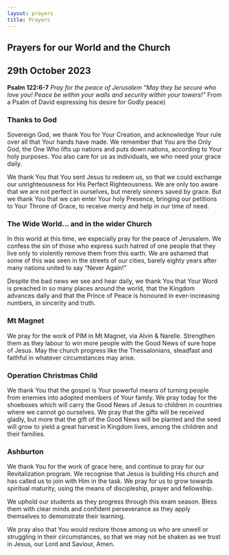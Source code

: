 ```yaml
---
layout: prayers
title: Prayers
---
```

## Prayers for our World and the Church

## 29th October 2023

__Psalm 122:6-7__ 
_Pray for the peace of Jerusalem “May they be secure who love you!_
_Peace be within your walls and security within your towers!”_
From a Psalm of David expressing his desire for Godly peace)

### Thanks to God
Sovereign God, we thank You for Your Creation, and acknowledge Your rule over all that Your hands have made. We remember that You are the Only God, the One Who lifts up nations and puts down nations, according to Your holy purposes. You also care for us as individuals, we who need your grace daily.

We thank You that You sent Jesus to redeem us, so that we could exchange our unrighteousness for His Perfect Righteousness. We are only too aware that we are not perfect in ourselves, but merely sinners saved by grace. But we thank You that we can enter Your holy Presence, bringing our petitions to Your Throne of Grace, to receive mercy and help in our time of need.

### The Wide World... and in the wider Church
In this world at this time, we especially pray for the peace of Jerusalem. We confess the sin of those who express such hatred of one people that they live only to violently remove them from this earth. We are ashamed that some of this was seen in the streets of our cities, barely eighty years after many nations united to say “Never Again!”

Despite the bad news we see and hear daily, we thank You that Your Word is preached in so many places around the world, that the Kingdom advances daily and that the Prince of Peace is honoured in ever-increasing numbers, in sincerity and truth.

### Mt Magnet
We pray for the work of PIM in Mt Magnet, via Alvin & Narelle. Strengthen them as they labour to win more people with the Good News of sure hope of Jesus. May the church progress like the Thessalonians, steadfast and faithful in whatever circumstances may arise.

### Operation Christmas Child
We thank You that the gospel is Your powerful means of turning people from enemies into adopted members of Your family. We pray today for the shoeboxes which will carry the Good News of Jesus to children in countries where we cannot go ourselves. We pray that the gifts will be received gladly, but more that the gift of the Good News will be planted and the seed will grow to yield a great harvest in Kingdom lives, among the children and their families.

### Ashburton
We thank You for the work of grace here, and continue to pray for our Revitalization program. We recognise that Jesus is building His church and has called us to join with Him in the task. We pray for us to grow towards spiritual maturity, using the means of discipleship, prayer and fellowship.

We uphold our students as they progress through this exam season. Bless them with clear minds and confident perseverance as they apply themselves to demonstrate their learning.

We pray also that You would restore those among us who are unwell or struggling in their circumstances, so that we may not be shaken as we trust in Jesus, our Lord and Saviour, Amen.


